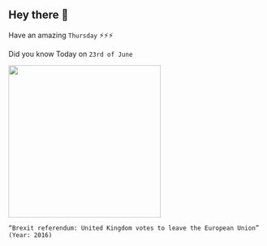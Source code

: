 ## Hey there 👋
Have an amazing `Thursday` ⚡⚡⚡

Did you know Today on `23rd of June`
 
 [<img src="https://i.kym-cdn.com/photos/images/facebook/001/139/584/084.jpg" width="300" />](https://en.wikipedia.org/wiki/2016_United_Kingdom_European_Union_membership_referendum) 
 ```
“Brexit referendum: United Kingdom votes to leave the European Union” (Year: 2016)
```
